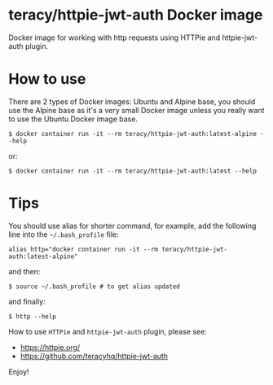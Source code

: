 # teracy/httpie-jwt-auth Docker image

Docker image for working with http requests using HTTPie and httpie-jwt-auth plugin.


# How to use

There are 2 types of Docker images: Ubuntu and Alpine base, you should use the Alpine base as it's
a very small Docker image unless you really want to use the Ubuntu Docker image base.

```
$ docker container run -it --rm teracy/httpie-jwt-auth:latest-alpine --help
```

or:

```
$ docker container run -it --rm teracy/httpie-jwt-auth:latest --help
```

# Tips

You should use alias for shorter command, for example, add the following line into the
`~/.bash_profile` file:


```
alias http="docker container run -it --rm teracy/httpie-jwt-auth:latest-alpine"
```

and then:

```
$ source ~/.bash_profile # to get alias updated
```

and finally:

```
$ http --help
```

How to use `HTTPie` and `httpie-jwt-auth` plugin, please see:

- https://httpie.org/
- https://github.com/teracyhq/httpie-jwt-auth

Enjoy!

